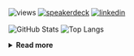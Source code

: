![views](https://komarev.com/ghpvc/?username=chck&color=blueviolet)
[![speakerdeck](https://img.shields.io/badge/Speaker_Deck-chck-8a2be2?style=flat-square&logo=speaker-deck)](https://speakerdeck.com/chck)
[![linkedin](https://img.shields.io/badge/LinkedIn-chck-8a2be2?style=flat-square&logo=linkedin)](https://www.linkedin.com/in/chck/)

<p align="left"> 
  <img alt="GitHub Stats" align="center" height="150" src="https://github-readme-stats-nine-umber-51.vercel.app/api?username=chck&count_private=true&show_icons=true&hide_title=true&theme=buefy" />
  <img alt="Top Langs" align="center" height="150" src="https://github-readme-stats-nine-umber-51.vercel.app/api/top-langs/?username=chck&layout=compact&count_private=true&show_icons=true&hide_title=true&theme=buefy" />
</p>

<details>
  <summary><b>Read more</b></summary>
  <br>

  <!--START_SECTION:waka-->
**🐱 My GitHub Data** 

> 📦 123.9 kB Used in GitHub's Storage 
 > 
> 🏆 247 Contributions in the Year 2025
 > 
> 💼 Opted to Hire
 > 
> 📜 133 Public Repositories 
 > 
> 🔑 24 Private Repositories 
 > 
**I'm a Night 🦉** 

```text
🌞 Morning                1150 commits        ████░░░░░░░░░░░░░░░░░░░░░   16.05 % 
🌆 Daytime                2179 commits        ████████░░░░░░░░░░░░░░░░░   30.41 % 
🌃 Evening                2038 commits        ███████░░░░░░░░░░░░░░░░░░   28.44 % 
🌙 Night                  1799 commits        ██████░░░░░░░░░░░░░░░░░░░   25.10 % 
```
📅 **I'm Most Productive on Thursday** 

```text
Monday                   1359 commits        █████░░░░░░░░░░░░░░░░░░░░   18.96 % 
Tuesday                  1062 commits        ████░░░░░░░░░░░░░░░░░░░░░   14.82 % 
Wednesday                1246 commits        ████░░░░░░░░░░░░░░░░░░░░░   17.39 % 
Thursday                 1648 commits        ██████░░░░░░░░░░░░░░░░░░░   23.00 % 
Friday                   723 commits         ███░░░░░░░░░░░░░░░░░░░░░░   10.09 % 
Saturday                 467 commits         ██░░░░░░░░░░░░░░░░░░░░░░░   06.52 % 
Sunday                   661 commits         ██░░░░░░░░░░░░░░░░░░░░░░░   09.22 % 
```


📊 **This Week I Spent My Time On** 

```text
💬 Programming Languages: 
Python                   16 hrs 1 min        ██████████████░░░░░░░░░░░   55.46 % 
Rust                     4 hrs 15 mins       ████░░░░░░░░░░░░░░░░░░░░░   14.74 % 
TOML                     2 hrs 29 mins       ██░░░░░░░░░░░░░░░░░░░░░░░   08.63 % 
Markdown                 2 hrs 23 mins       ██░░░░░░░░░░░░░░░░░░░░░░░   08.27 % 
Terraform                1 hr 53 mins        ██░░░░░░░░░░░░░░░░░░░░░░░   06.56 % 

🔥 Editors: 
PyCharm                  19 hrs 54 mins      █████████████████░░░░░░░░   68.93 % 
RustRover                6 hrs 21 mins       ██████░░░░░░░░░░░░░░░░░░░   22.03 % 
Neovim                   1 hr 21 mins        █░░░░░░░░░░░░░░░░░░░░░░░░   04.69 % 
Zed                      1 hr 4 mins         █░░░░░░░░░░░░░░░░░░░░░░░░   03.71 % 
Obsidian                 7 mins              ░░░░░░░░░░░░░░░░░░░░░░░░░   00.43 % 
```

**I Mostly Code in Python** 

```text
Python                   47 repos            █████████░░░░░░░░░░░░░░░░   34.56 % 
Jupyter Notebook         18 repos            ███░░░░░░░░░░░░░░░░░░░░░░   13.24 % 
Ruby                     11 repos            ██░░░░░░░░░░░░░░░░░░░░░░░   08.09 % 
Rust                     8 repos             █░░░░░░░░░░░░░░░░░░░░░░░░   05.88 % 
Dockerfile               5 repos             █░░░░░░░░░░░░░░░░░░░░░░░░   03.68 % 
```



**Timeline**

![Lines of Code chart](https://raw.githubusercontent.com/chck/chck/main/assets/bar_graph.png)


 Last Updated on 2025-03-15 01:56 UTC
<!--END_SECTION:waka-->
</details>

